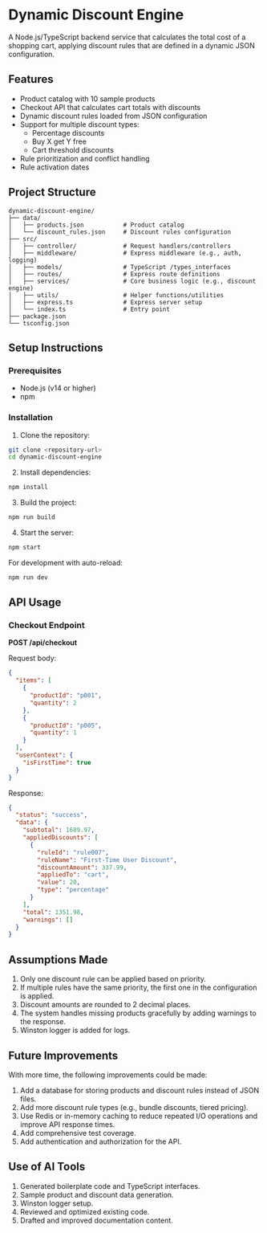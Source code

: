 # Dynamic Discount Engine

A Node.js/TypeScript backend service that calculates the total cost of a shopping cart, applying discount rules that are defined in a dynamic JSON configuration.

## Features

- Product catalog with 10 sample products
- Checkout API that calculates cart totals with discounts
- Dynamic discount rules loaded from JSON configuration
- Support for multiple discount types:
  - Percentage discounts
  - Buy X get Y free
  - Cart threshold discounts
- Rule prioritization and conflict handling
- Rule activation dates

## Project Structure

```
dynamic-discount-engine/
├── data/
│   ├── products.json           # Product catalog
│   └── discount_rules.json     # Discount rules configuration
├── src/
│   ├── controller/             # Request handlers/controllers
│   ├── middleware/             # Express middleware (e.g., auth, logging)
│   ├── models/                 # TypeScript /types_interfaces
│   ├── routes/                 # Express route definitions
│   ├── services/               # Core business logic (e.g., discount engine)
│   ├── utils/                  # Helper functions/utilities
│   ├── express.ts              # Express server setup
│   └── index.ts                # Entry point
├── package.json
└── tsconfig.json
```

## Setup Instructions

### Prerequisites

- Node.js (v14 or higher)
- npm

### Installation

1. Clone the repository:

```bash
git clone <repository-url>
cd dynamic-discount-engine
```

2. Install dependencies:

```bash
npm install
```

3. Build the project:

```bash
npm run build
```

4. Start the server:

```bash
npm start
```

For development with auto-reload:

```bash
npm run dev
```

## API Usage

### Checkout Endpoint

**POST /api/checkout**

Request body:

```json
{
  "items": [
    {
      "productId": "p001",
      "quantity": 2
    },
    {
      "productId": "p005",
      "quantity": 1
    }
  ],
  "userContext": {
    "isFirstTime": true
  }
}
```

Response:

```json
{
  "status": "success",
  "data": {
    "subtotal": 1689.97,
    "appliedDiscounts": [
      {
        "ruleId": "rule007",
        "ruleName": "First-Time User Discount",
        "discountAmount": 337.99,
        "appliedTo": "cart",
        "value": 20,
        "type": "percentage"
      }
    ],
    "total": 1351.98,
    "warnings": []
  }
}
```

## Assumptions Made

1. Only one discount rule can be applied based on priority.
2. If multiple rules have the same priority, the first one in the configuration is applied.
3. Discount amounts are rounded to 2 decimal places.
4. The system handles missing products gracefully by adding warnings to the response.
5. Winston logger is added for logs.

## Future Improvements

With more time, the following improvements could be made:

1. Add a database for storing products and discount rules instead of JSON files.
2. Add more discount rule types (e.g., bundle discounts, tiered pricing).
3. Use Redis or in-memory caching to reduce repeated I/O operations and improve API response times.
4. Add comprehensive test coverage.
5. Add authentication and authorization for the API.

## Use of AI Tools

1. Generated boilerplate code and TypeScript interfaces.
2. Sample product and discount data generation.
3. Winston logger setup.
4. Reviewed and optimized existing code.
5. Drafted and improved documentation content.
